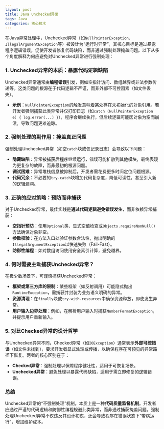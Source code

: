 ```yaml
---
layout: post
title: Java Unchecked异常
tags: Java
categories: 核心技术
---
```


在Java异常处理中，Unchecked异常（如`NullPointerException`、`IllegalArgumentException`等）被设计为“运行时异常”，其核心目标是通过暴露程序逻辑错误，促使开发者修复代码缺陷，而非通过强制处理掩盖问题。以下从多个角度解释为何应避免对Unchecked异常进行强制处理：

### 1. Unchecked异常的本质：暴露代码逻辑缺陷

Unchecked异常通常由**编程错误**引发，例如空指针访问、数组越界或非法参数传递等。这类问题的根源在于代码逻辑不严谨，而非外部不可控因素（如文件丢失）。

- **示例**：`NullPointerException`的触发意味着某处存在未初始化的对象引用。若开发者强制捕获此类异常并仅打印日志（如`catch (NullPointerException e) { log.error(...) }`），程序会继续执行，但后续逻辑可能因对象为空而崩溃，导致问题更难追踪。

### 2. 强制处理的副作用：掩盖真正问题

强制处理Unchecked异常（如空`catch`块或仅记录日志）会导致以下问题：

- **隐藏缺陷**：异常被捕获后程序继续运行，错误可能扩散到其他模块，最终表现为更复杂的故障，而非最初的根源问题。
- **调试困难**：异常堆栈信息被抑制后，开发者需花费更多时间定位问题根源。
- **代码冗余**：不必要的`try-catch`块增加代码复杂度，降低可读性，甚至引入新的逻辑漏洞。

### 3. 正确的应对策略：预防而非捕获

对于Unchecked异常，最佳实践是**通过代码逻辑避免错误发生**，而非依赖异常捕获：

- **空指针预防**：使用`Optional`类、显式空值检查或`Objects.requireNonNull()`方法确保对象非空。
- **参数校验**：在方法入口处验证参数合法性，抛出明确的`IllegalArgumentException`以快速失败（Fail-Fast）。
- **防御性编程**：如对数组访问使用安全索引计算，避免越界。

### 4. 何时需要主动捕获Unchecked异常？

在极少数场景下，可谨慎捕获Unchecked异常：

- **框架或第三方库的限制**：某些框架（如反射调用）可能隐式抛出`RuntimeException`，需捕获并封装为业务语义明确的异常。
- **资源清理**：在`finally`块或`try-with-resources`中确保资源释放，即使发生异常。
- **用户输入边界处理**：例如，在解析用户输入时捕获`NumberFormatException`，并提示用户重新输入。
### 5. 对比Checked异常的设计哲学

与Unchecked异常不同，Checked异常（如`IOException`）通常表示**外部可控错误**（如文件未找到），要求开发者显式处理或传播，以确保程序在可预见的异常路径下恢复。两者的核心区别在于：

- **Checked异常**：强制处理以保障程序健壮性，适用于可恢复场景。
- **Unchecked异常**：避免处理以暴露代码缺陷，适用于需立即修复的逻辑错误。
### 总结

Unchecked异常的“不强制处理”机制，本质上是一种**代码质量监督机制**。开发者应通过严谨的代码逻辑和防御性编程规避此类异常，而非通过捕获掩盖问题。强制处理Unchecked异常不仅违反其设计初衷，还会导致程序在错误状态下“带病运行”，增加维护成本。